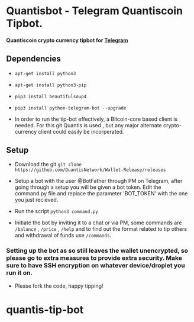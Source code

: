 # Quantisbot - Telegram Quantiscoin Tipbot.

#### Quantiscoin crypto currency tipbot for [Telegram](https://telegram.org)


## Dependencies

*  `apt-get install python3`
*  `apt-get install python3-pip`
*  `pip3 install beautifulsoup4`
*  `pip3 install python-telegram-bot --upgrade`

* In order to run the tip-bot effectively, a Bitcoin-core based client is needed. For this git Quantis is used , but any major alternate crypto-currency client could easily be incorperated.

## Setup

* Download the git
`git clone https://github.com/QuantisNetwork/Wallet-Release/releases`

* Setup a bot with the user @BotFather through PM on Telegram, after going through a setup you will be given a bot token. Edit the command.py file and replace the parameter 'BOT_TOKEN' with the one you just recieved.

*  Run the script
`python3 command.py`

*  Initiate the bot by inviting it to a chat or via PM, some commands are `/balance` , `/price` , `/help` and to find out the format related to tip others and withdrawal of funds use `/commands`.

### Setting up the bot as so still leaves the wallet unencrypted, so please go to extra measures to provide extra security. Make sure to have SSH encryption on whatever device/droplet you run it on.

*  Please fork the code, happy tipping!



# quantis-tip-bot
